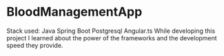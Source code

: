 # BloodManagementApp
 Stack used: 
Java Spring Boot
Postgresql
Angular.ts
While developing this project I learned about the power of the frameworks and the development speed they provide.
